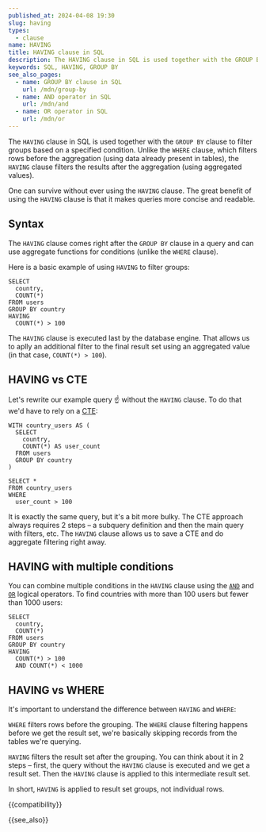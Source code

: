 ```yaml
---
published_at: 2024-04-08 19:30
slug: having
types:
  - clause
name: HAVING
title: HAVING clause in SQL
description: The HAVING clause in SQL is used together with the GROUP BY clause to filter groups based on aggregation results.
keywords: SQL, HAVING, GROUP BY
see_also_pages:
  - name: GROUP BY clause in SQL
    url: /mdn/group-by
  - name: AND operator in SQL
    url: /mdn/and
  - name: OR operator in SQL
    url: /mdn/or
---
```


The `HAVING` clause in SQL is used together with the `GROUP BY` clause to filter groups based on a specified condition. Unlike the `WHERE` clause, which filters rows before the aggregation (using data already present in tables), the `HAVING` clause filters the results after the aggregation (using aggregated values).

One can survive without ever using the `HAVING` clause. The great benefit of using the `HAVING` clause is that it makes queries more concise and readable.

## Syntax

The `HAVING` clause comes right after the `GROUP BY` clause in a query and can use aggregate functions for conditions (unlike the `WHERE` clause).

Here is a basic example of using `HAVING` to filter groups:

~~~pgsql
SELECT
  country,
  COUNT(*)
FROM users
GROUP BY country
HAVING
  COUNT(*) > 100
~~~

The `HAVING` clause is executed last by the database engine. That allows us to aplly an additional filter to the final result set using an aggregated value (in that case, `COUNT(*) > 100`).

## HAVING vs CTE

Let's rewrite our example query :point_up: without the `HAVING` clause. To do that we'd have to rely on a [CTE](/mdn/with-as):

~~~pgsql
WITH country_users AS (
  SELECT
    country,
    COUNT(*) AS user_count
  FROM users
  GROUP BY country
)

SELECT *
FROM country_users
WHERE
  user_count > 100
~~~

It is exactly the same query, but it's a bit more bulky. The CTE approach always requires 2 steps – a subquery definition and then the main query with filters, etc. The `HAVING` clause allows us to save a CTE and do aggregate filtering right away.

## HAVING with multiple conditions

You can combine multiple conditions in the `HAVING` clause using the [`AND`](/mdn/and) and [`OR`](/mdn/or) logical operators. To find countries with more than 100 users but fewer than 1000 users:

~~~pgsql
SELECT
  country,
  COUNT(*)
FROM users
GROUP BY country
HAVING
  COUNT(*) > 100
  AND COUNT(*) < 1000
~~~

## HAVING vs WHERE

It's important to understand the difference between `HAVING` and `WHERE`:

`WHERE` filters rows before the grouping. The `WHERE` clause filtering happens before we get the result set, we're basically skipping records from the tables we're querying.

`HAVING` filters the result set after the grouping. You can think about it in 2 steps – first, the query without the `HAVING` clause is executed and we get a result set. Then the `HAVING` clause is applied to this intermediate result set.

In short, `HAVING` is applied to result set groups, not individual rows.

{{compatibility}}

{{see_also}}
